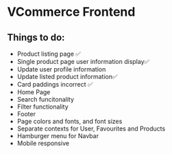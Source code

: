 # VCommerce Frontend
## Things to do:
* Product listing page ✅
* Single product page user information display✅
* Update user profile information
* Update listed product information✅
* Card paddings incorrect ✅
* Home Page
* Search funcitonality
* Filter functionality
* Footer
* Page colors and fonts, and font sizes
* Separate contexts for User, Favourites and Products
* Hamburger menu for Navbar
* Mobile responsive
